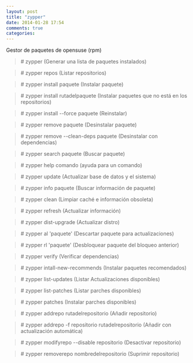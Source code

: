```yaml
---
layout: post
title: "zypper"
date: 2014-01-28 17:54
comments: true
categories: 
---
```

Gestor de paquetes de opensuse (rpm)

>\# zypper (Generar una lista de paquetes instalados) 

>\# zypper repos (Listar repositorios)

>\# zypper install paquete  (Instalar paquete)

>\# zypper install rutadelpaquete (Instalar paquetes que no está en los repositorios)

>\# zypper install --force paquete (Reinstalar)

>\# zypper remove paquete (Desinstalar paquete) 

>\# zypper remove --clean-deps paquete (Desinstalar con dependencias)

>\# zypper search paquete (Buscar paquete) 

>\# zypper help comando (ayuda para un comando)

>\# zypper update (Actualizar base de datos y el sistema) 

>\# zypper info paquete (Buscar información de paquete) 

>\# zypper clean (Limpiar caché e información obsoleta) 

>\# zypper refresh (Actualizar información)

>\# zypper dist-upgrade (Actualizar distro)

>\# zypper al 'paquete' (Descartar paquete para actualizaciones)

>\# zypper rl 'paquete' (Desbloquear paquete del bloqueo anterior)

>\# zypper verify (Verificar dependencias)

>\# zypper intall-new-recommends (Instalar paquetes recomendados)

>\# zypper list-updates (Listar Actualizaciones disponibles)

>\# zypper list-patches (Listar parches disponibles)

>\# zypper patches (Instalar parches disponibles)

>\# zypper addrepo rutadelrepositorio (Añadir repositorio)

>\# zypper addrepo -f repositorio rutadelrepositorio (Añadir con actualización automática)

>\# zypper modifyrepo --disable repositorio (Desactivar repositorio)

>\# zypper removerepo nombredelrepositorio (Suprimir repositorio)

